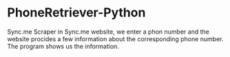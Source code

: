 # PhoneRetriever-Python
Sync.me Scraper
in Sync.me website, we enter a phon number and the website procides a few information about the corresponding phone number.
The program shows us the information.
